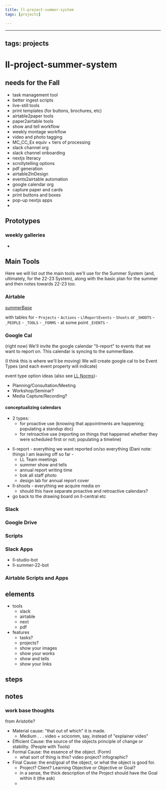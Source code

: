 ```yaml
---
title: ll-project-summer-system
tags: [projects]

---
```


---
tags: projects
---

# ll-project-summer-system


## needs for the Fall

- task management tool
- better ingest scripts
- live-still tools
- print templates (for buttons, brochures, etc)
- airtable2paper tools
- paper2airtable tools
- show and tell workflow
- weekly montage workflow
- video and photo tagging
- MC_CC_Ex equiv + tiers of processing
- slack channel org
- slack channel onboarding
- nextjs literacy
- scrollytelling options
- pdf generation
- airtable2InDesign
- events2airtable automation
- google calendar org
- capture paper and cards
- print buttons and boxes
- pop-up nextjs apps
- 

## Prototypes

### weekly galleries
- 



## Main Tools

Here we will list out the main tools we'll use for the Summer System (and, ultimately, for the 22-23 System), along with the basic plan for the summer and then notes towards 22-23 too.

### Airtable

[summerBase ](https://airtable.com/appBjRJSsYUhy6SQr/tbl2qwzUD7QhDgOCj/viwX3DFY5ntDOEl6s?blocks=hide)

with tables for
    - `Projects`
    - `Actions`
    - `LlReportEvents`
    - `Shoots` or `_SHOOTS`
    - `_PEOPLE`
    - `_TOOLS`
    - `_FORMS`
    - at some point `_EVENTS`
    - 
 
### Google Cal
(right now) We'll invite the google calendar "ll-report" to events that we want to report on. This calendar is syncing to the summerBase. 


(I think this is where we'll be moving) We will create google cal to be Event Types (and each event property will indicate)

event type option ideas (also see [LL Norms](/bTQn-2m1RAq1C7g7vT-a8Q))-
* Planning/Consultation/Meeting
* Workshop/Seminar?
* Media Capture/Recording?

#### conceptualizing calendars
- 2 types:
    - for proactive use (knowing that appointments are happening; populating a standup doc)
    - for retroactive use (reporting on things that happened whether they were scheduled first or not; populating a timeline)

* ll-report - everything we want reported on/so everything (Dani note: things I am leaving off so far - 
    - LL Team meetings
    - summer show and tells
    - annual report writing time
    - bok all staff photo
    - design lab for annual report cover
* ll-shoots - everything we acquire media on
    - should this have separate proactive and retroactive calendars?
* go back to the drawing board on ll-central etc

### Slack


### Google Drive


### Scripts

### Slack Apps

- ll-studio-bot
- ll-summer-22-bot


### Airtable Scripts and Apps


## elements

- tools
    - slack
    - airtable
    - next
    - pdf
- features
    - tasks?
    - projects?
    - show your images
    - show your works
    - show and tells
    - show your links


## steps


## notes

### work base thoughts

from Aristotle?
- Material cause: "that out of which" it is made. 
    - Medium . . . video + scicomm, say, instead of "explainer video"
- Efficient Cause: the source of the objects principle of change or stability. (People with Tools)
- Formal Cause: the essence of the object. (Form)
    - what sort of thing is this? video project? infographic?
- Final Cause: the end/goal of the object, or what the object is good for. 
    - Project? Client? Learning Objective or Objective or Goal?
    - in a sense, the thick description of the Project should have the Goal within it (the ask)
    - 



